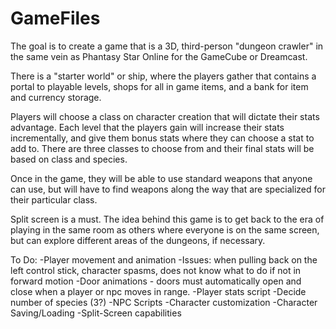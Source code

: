 # GameFiles

The goal is to create a game that is a 3D, third-person "dungeon crawler" in the same vein as Phantasy Star Online for the GameCube or Dreamcast.

There is a "starter world" or ship, where the players gather that contains a portal to playable levels, shops for all in game items, and a bank for item and currency storage.

Players will choose a class on character creation that will dictate their stats advantage.  Each level that the players gain will increase their stats incrementally, and give them bonus stats where they can choose a stat to add to.  There are three classes to choose from and their final stats will be based on class and species.  

Once in the game, they will be able to use standard weapons that anyone can use, but will have to find weapons along the way that are specialized for their particular class.  

Split screen is a must.  The idea behind this game is to get back to the era of playing in the same room as others where everyone is on the same screen, but can explore different areas of the dungeons, if necessary.

To Do:
-Player movement and animation
  -Issues: when pulling back on the left control stick, character spasms, does not know what to do if not in forward motion
-Door animations - doors must automatically open and close when a player or npc moves in range.
-Player stats script
-Decide number of species (3?)
-NPC Scripts
-Character customization
-Character Saving/Loading
-Split-Screen capabilities
